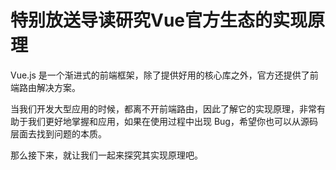 # 特别放送导读研究Vue官方生态的实现原理

Vue.js 是一个渐进式的前端框架，除了提供好用的核心库之外，官方还提供了前端路由解决方案。

当我们开发大型应用的时候，都离不开前端路由，因此了解它的实现原理，非常有助于我们更好地掌握和应用，如果在使用过程中出现 Bug，希望你也可以从源码层面去找到问题的本质。

那么接下来，就让我们一起来探究其实现原理吧。

